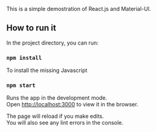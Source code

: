 This is a simple demostration of React.js and Material-UI.

## How to run it

In the project directory, you can run:

### `npm install`

To install the missing Javascript 

### `npm start`

Runs the app in the development mode.<br>
Open [http://localhost:3000](http://localhost:3000) to view it in the browser.

The page will reload if you make edits.<br>
You will also see any lint errors in the console.

